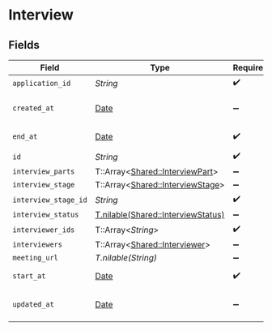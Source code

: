 # Interview


## Fields

| Field                                                                        | Type                                                                         | Required                                                                     | Description                                                                  | Example                                                                      |
| ---------------------------------------------------------------------------- | ---------------------------------------------------------------------------- | ---------------------------------------------------------------------------- | ---------------------------------------------------------------------------- | ---------------------------------------------------------------------------- |
| `application_id`                                                             | *String*                                                                     | :heavy_check_mark:                                                           | N/A                                                                          |                                                                              |
| `created_at`                                                                 | [Date](https://ruby-doc.org/stdlib-2.6.1/libdoc/date/rdoc/Date.html)         | :heavy_minus_sign:                                                           | Interview created date                                                       | 2021-01-01T01:01:01.000Z                                                     |
| `end_at`                                                                     | [Date](https://ruby-doc.org/stdlib-2.6.1/libdoc/date/rdoc/Date.html)         | :heavy_check_mark:                                                           | Interview end date                                                           | 2021-01-01T01:01:01.000Z                                                     |
| `id`                                                                         | *String*                                                                     | :heavy_check_mark:                                                           | N/A                                                                          |                                                                              |
| `interview_parts`                                                            | T::Array<[Shared::InterviewPart](../../models/shared/interviewpart.md)>      | :heavy_minus_sign:                                                           | N/A                                                                          |                                                                              |
| `interview_stage`                                                            | T::Array<[Shared::InterviewStage](../../models/shared/interviewstage.md)>    | :heavy_minus_sign:                                                           | N/A                                                                          |                                                                              |
| `interview_stage_id`                                                         | *String*                                                                     | :heavy_check_mark:                                                           | N/A                                                                          |                                                                              |
| `interview_status`                                                           | [T.nilable(Shared::InterviewStatus)](../../models/shared/interviewstatus.md) | :heavy_minus_sign:                                                           | N/A                                                                          |                                                                              |
| `interviewer_ids`                                                            | T::Array<*String*>                                                           | :heavy_check_mark:                                                           | N/A                                                                          |                                                                              |
| `interviewers`                                                               | T::Array<[Shared::Interviewer](../../models/shared/interviewer.md)>          | :heavy_minus_sign:                                                           | N/A                                                                          |                                                                              |
| `meeting_url`                                                                | *T.nilable(String)*                                                          | :heavy_minus_sign:                                                           | N/A                                                                          |                                                                              |
| `start_at`                                                                   | [Date](https://ruby-doc.org/stdlib-2.6.1/libdoc/date/rdoc/Date.html)         | :heavy_check_mark:                                                           | Interview start date                                                         | 2021-01-01T01:01:01.000Z                                                     |
| `updated_at`                                                                 | [Date](https://ruby-doc.org/stdlib-2.6.1/libdoc/date/rdoc/Date.html)         | :heavy_minus_sign:                                                           | Interview updated date                                                       | 2021-01-01T01:01:01.000Z                                                     |